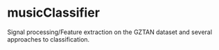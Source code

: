 # musicClassifier
Signal processing/Feature extraction on the GZTAN dataset and several approaches to classification.
